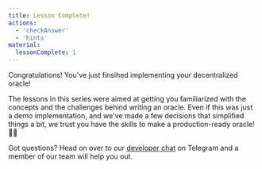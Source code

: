 ```yaml
---
title: Lesson Complete!
actions:
  - 'checkAnswer'
  - 'hints'
material:
  lessonComplete: 1
---
```


Congratulations! You've just finsihed implementing your decentralized oracle!

The lessons in this series were aimed at getting you familiarized with the concepts and the challenges behind writing an oracle. Even if this was just a demo implementation, and we've made a few decisions that simplified things a bit, we trust you have the skills to make a production-ready oracle!💪🏻

Got questions? Head on over to our <a href="https://t.me/loomnetworkdev" target=_blank>developer chat</a> on Telegram and a member of our team will help you out.